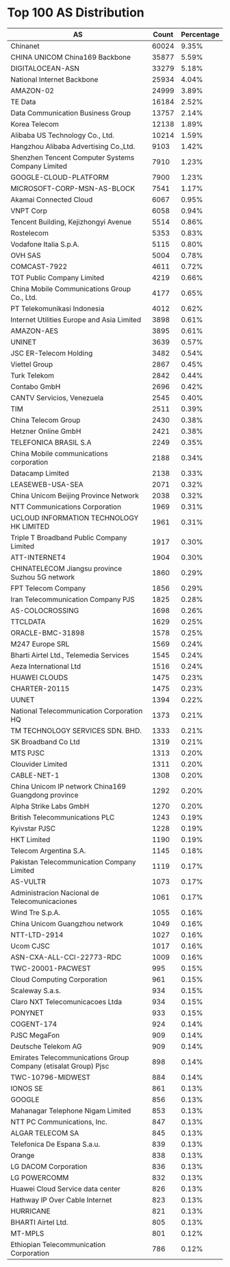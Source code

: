 # Top 100 AS Distribution
| AS | Count | Percentage |
|----|----|----|
| Chinanet | 60024 | 9.35% |
| CHINA UNICOM China169 Backbone | 35877 | 5.59% |
| DIGITALOCEAN-ASN | 33279 | 5.18% |
| National Internet Backbone | 25934 | 4.04% |
| AMAZON-02 | 24999 | 3.89% |
| TE Data | 16184 | 2.52% |
| Data Communication Business Group | 13757 | 2.14% |
| Korea Telecom | 12138 | 1.89% |
| Alibaba US Technology Co., Ltd. | 10214 | 1.59% |
| Hangzhou Alibaba Advertising Co.,Ltd. | 9103 | 1.42% |
| Shenzhen Tencent Computer Systems Company Limited | 7910 | 1.23% |
| GOOGLE-CLOUD-PLATFORM | 7900 | 1.23% |
| MICROSOFT-CORP-MSN-AS-BLOCK | 7541 | 1.17% |
| Akamai Connected Cloud | 6067 | 0.95% |
| VNPT Corp | 6058 | 0.94% |
| Tencent Building, Kejizhongyi Avenue | 5514 | 0.86% |
| Rostelecom | 5353 | 0.83% |
| Vodafone Italia S.p.A. | 5115 | 0.80% |
| OVH SAS | 5004 | 0.78% |
| COMCAST-7922 | 4611 | 0.72% |
| TOT Public Company Limited | 4219 | 0.66% |
| China Mobile Communications Group Co., Ltd. | 4177 | 0.65% |
| PT Telekomunikasi Indonesia | 4012 | 0.62% |
| Internet Utilities Europe and Asia Limited | 3898 | 0.61% |
| AMAZON-AES | 3895 | 0.61% |
| UNINET | 3639 | 0.57% |
| JSC ER-Telecom Holding | 3482 | 0.54% |
| Viettel Group | 2867 | 0.45% |
| Turk Telekom | 2842 | 0.44% |
| Contabo GmbH | 2696 | 0.42% |
| CANTV Servicios, Venezuela | 2545 | 0.40% |
| TIM | 2511 | 0.39% |
| China Telecom Group | 2430 | 0.38% |
| Hetzner Online GmbH | 2421 | 0.38% |
| TELEFONICA BRASIL S.A | 2249 | 0.35% |
| China Mobile communications corporation | 2188 | 0.34% |
| Datacamp Limited | 2138 | 0.33% |
| LEASEWEB-USA-SEA | 2071 | 0.32% |
| China Unicom Beijing Province Network | 2038 | 0.32% |
| NTT Communications Corporation | 1969 | 0.31% |
| UCLOUD INFORMATION TECHNOLOGY HK LIMITED | 1961 | 0.31% |
| Triple T Broadband Public Company Limited | 1917 | 0.30% |
| ATT-INTERNET4 | 1904 | 0.30% |
| CHINATELECOM Jiangsu province Suzhou 5G network | 1860 | 0.29% |
| FPT Telecom Company | 1856 | 0.29% |
| Iran Telecommunication Company PJS | 1825 | 0.28% |
| AS-COLOCROSSING | 1698 | 0.26% |
| TTCLDATA | 1629 | 0.25% |
| ORACLE-BMC-31898 | 1578 | 0.25% |
| M247 Europe SRL | 1569 | 0.24% |
| Bharti Airtel Ltd., Telemedia Services | 1545 | 0.24% |
| Aeza International Ltd | 1516 | 0.24% |
| HUAWEI CLOUDS | 1475 | 0.23% |
| CHARTER-20115 | 1475 | 0.23% |
| UUNET | 1394 | 0.22% |
| National Telecommunication Corporation HQ | 1373 | 0.21% |
| TM TECHNOLOGY SERVICES SDN. BHD. | 1333 | 0.21% |
| SK Broadband Co Ltd | 1319 | 0.21% |
| MTS PJSC | 1313 | 0.20% |
| Clouvider Limited | 1311 | 0.20% |
| CABLE-NET-1 | 1308 | 0.20% |
| China Unicom IP network China169 Guangdong province | 1292 | 0.20% |
| Alpha Strike Labs GmbH | 1270 | 0.20% |
| British Telecommunications PLC | 1243 | 0.19% |
| Kyivstar PJSC | 1228 | 0.19% |
| HKT Limited | 1190 | 0.19% |
| Telecom Argentina S.A. | 1145 | 0.18% |
| Pakistan Telecommunication Company Limited | 1119 | 0.17% |
| AS-VULTR | 1073 | 0.17% |
| Administracion Nacional de Telecomunicaciones | 1061 | 0.17% |
| Wind Tre S.p.A. | 1055 | 0.16% |
| China Unicom Guangzhou network | 1049 | 0.16% |
| NTT-LTD-2914 | 1027 | 0.16% |
| Ucom CJSC | 1017 | 0.16% |
| ASN-CXA-ALL-CCI-22773-RDC | 1009 | 0.16% |
| TWC-20001-PACWEST | 995 | 0.15% |
| Cloud Computing Corporation | 961 | 0.15% |
| Scaleway S.a.s. | 934 | 0.15% |
| Claro NXT Telecomunicacoes Ltda | 934 | 0.15% |
| PONYNET | 933 | 0.15% |
| COGENT-174 | 924 | 0.14% |
| PJSC MegaFon | 909 | 0.14% |
| Deutsche Telekom AG | 909 | 0.14% |
| Emirates Telecommunications Group Company (etisalat Group) Pjsc | 898 | 0.14% |
| TWC-10796-MIDWEST | 884 | 0.14% |
| IONOS SE | 861 | 0.13% |
| GOOGLE | 856 | 0.13% |
| Mahanagar Telephone Nigam Limited | 853 | 0.13% |
| NTT PC Communications, Inc. | 847 | 0.13% |
| ALGAR TELECOM SA | 845 | 0.13% |
| Telefonica De Espana S.a.u. | 839 | 0.13% |
| Orange | 838 | 0.13% |
| LG DACOM Corporation | 836 | 0.13% |
| LG POWERCOMM | 832 | 0.13% |
| Huawei Cloud Service data center | 826 | 0.13% |
| Hathway IP Over Cable Internet | 823 | 0.13% |
| HURRICANE | 821 | 0.13% |
| BHARTI Airtel Ltd. | 805 | 0.13% |
| MT-MPLS | 801 | 0.12% |
| Ethiopian Telecommunication Corporation | 786 | 0.12% |
